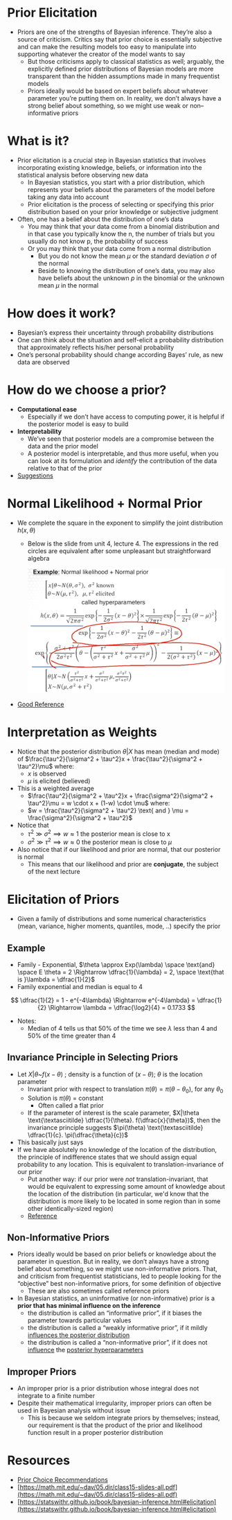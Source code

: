 # Prior Elicitation

- Priors are one of the strengths of Bayesian inference. They’re also a source of criticism. Critics say that prior choice is essentially subjective and can make the resulting models too easy to manipulate into supporting whatever the creator of the model wants to say
    - But those criticisms apply to classical statistics as well; arguably, the explicitly defined prior distributions of Bayesian models are more transparent than the hidden assumptions made in many frequentist models
    - Priors ideally would be based on expert beliefs about whatever parameter you’re putting them on. In reality, we don’t always have a strong belief about something, so we might use weak or non–informative priors

# What is it?

- Prior elicitation is a crucial step in Bayesian statistics that involves incorporating existing knowledge, beliefs, or information into the statistical analysis before observing new data
    - In Bayesian statistics, you start with a prior distribution, which represents your beliefs about the parameters of the model before taking any data into account
    - Prior elicitation is the process of selecting or specifying this prior distribution based on your prior knowledge or subjective judgment
- Often, one has a belief about the distribution of one’s data
    - You may think that your data come from a binomial distribution and in that case you typically know the n, the number of trials but you usually do not know p, the probability of success
    - Or you may think that your data come from a normal distribution
        - But you do not know the mean $\mu$ or the standard deviation $\sigma$ of the normal
        - Beside to knowing the distribution of one’s data, you may also have beliefs about the unknown $p$ in the binomial or the unknown mean $\mu$ in the normal

# How does it work?

- Bayesian’s express their uncertainty through probability distributions
- One can think about the situation and self-elicit a probability distribution that approximately reflects his/her personal probability
- One’s personal probability should change according Bayes’ rule, as new data are observed

# How do we choose a prior?

- **Computational ease**
    - Especially if we don’t have access to computing power, it is helpful if the posterior model is easy to build
- **Interpretability**
    - We’ve seen that posterior models are a compromise between the data and the prior model
    - A posterior model is interpretable, and thus more useful, when you can look at its formulation and *identify* the contribution of the data relative to that of the prior
- [Suggestions](https://github.com/stan-dev/stan/wiki/Prior-Choice-Recommendations)

# Normal Likelihood + Normal Prior

- We complete the square in the exponent to simplify the joint distribution $h(x,\theta)$
    - Below is the slide from unit 4, lecture 4. The expressions in the red circles are equivalent after some unpleasant but straightforward algebra

        ![Untitled](./Prior%20Elicitation/Untitled.png)

- [Good Reference](https://math.stackexchange.com/questions/3692200/posterior-for-normal-likelihood-normal-prior)

# Interpretation as Weights

- Notice that the posterior distribution $\theta | X$ has mean (median and mode) of $\frac{\tau^2}{\sigma^2 + \tau^2}x + \frac{\tau^2}{\sigma^2 + \tau^2}\mu$ where:
    - $x$ is observed
    - $\mu$ is elicited (believed)
- This is a weighted average
    - $\frac{\tau^2}{\sigma^2 + \tau^2}x + \frac{\sigma^2}{\sigma^2 + \tau^2}\mu = w \cdot x + (1-w) \cdot \mu$ where:
    - $w = \frac{\tau^2}{\sigma^2 + \tau^2} \text{ and } \mu = \frac{\sigma^2}{\sigma^2 + \tau^2}$
- Notice that
    - $\tau^2 \gg \sigma^2 \implies w \approx 1 \text{ the posterior mean is close to x}$
    - $\sigma^2 \gg \tau^2 \implies w \approx 0 \text{ the posterior mean is close to } \mu$
- Also notice that if our likelihood and prior are normal, that our posterior is normal
    - This means that our likelihood and prior are **conjugate**, the subject of the next lecture

# Elicitation of Priors

- Given a family of distributions and some numerical characteristics (mean, variance, higher moments, quantiles, mode, ..) specify the prior

## Example

- Family - Exponential, $\theta \approx Exp(\lambda) \space \text{and} \space E \theta = 2 \Rightarrow \dfrac{1}{\lambda} = 2, \space \text{that is }\lambda = \dfrac{1}{2}$
- Family exponential and median is equal to 4


$$
\dfrac{1}{2} = 1 - e^{-4\lambda} \Rightarrow e^{-4\lambda} = \dfrac{1}{2} \Rightarrow \lambda = \dfrac{\log2}{4} = 0.1733
$$

- Notes:
    - Median of 4 tells us that 50% of the time we see $\lambda$ less than 4 and 50% of the time greater than 4

## Invariance Principle in Selecting Priors

- Let $X|\theta \text{\textasciitilde}f(x-\theta)$  ; density is a function of $(x-\theta)$; $\theta$ is the location parameter
    - Invariant prior with respect to translation $\pi(\theta) = \pi(\theta - \theta_0)$, for any $\theta_0$
    - Solution is $\pi(\theta)$ = constant
        - Often called a flat prior
    - If the parameter of interest is the scale parameter, $X|\theta \text{\textasciitilde} \dfrac{1}{\theta}. f(\dfrac{x}{\theta})$, then the invariance principle suggests $\pi(\theta) \text{\textasciitilde} \dfrac{1}{c}. \pi(\dfrac{\theta}{c})$
- This basically just says
- If we have absolutely no knowledge of the location of the distribution, the principle of indifference states that we should assign equal probability to any location.  This is equivalent to translation-invariance of our prior
    - Put another way: if our prior were *not* translation-invariant, that would be equivalent to expressing some amount of knowledge about the location of the distribution (in particular, we'd know that the distribution is more likely to be located in some region than in some other identically-sized region)
    - [Reference](https://math.stackexchange.com/questions/4279700/what-is-the-intuition-or-motivation-about-translation-invariant-priors)

## Non-Informative Priors

- Priors ideally would be based on prior beliefs or knowledge about the parameter in question. But in reality, we don’t always have a strong belief about something, so we might use non-informative priors. That, and criticism from frequentist statisticians, led to people looking for the “objective” best non-informative priors, for some definition of objective
    - These are also sometimes called reference priors
- In Bayesian statistics, an uninformative (or non-informative) prior is a **prior that has minimal influence on the inference**
    - the distribution is called an “informative prior”, if it biases the parameter towards particular values
    - the distribution is called a “weakly informative prior”, if it mildly [influences the posterior distribution](https://statproofbook.github.io/P/post-jl)
    - the distribution is called a “non-informative prior”, if it does not [influence](https://statproofbook.github.io/P/post-jl) the [posterior hyperparameters](https://statproofbook.github.io/D/post)

## Improper Priors

- An improper prior is a prior distribution whose integral does not integrate to a finite number
- Despite their mathematical irregularity, improper priors can often be used in Bayesian analysis without issue
    - This is because we seldom integrate priors by themselves; instead, our requirement is that the product of the prior and likelihood function result in a proper posterior distribution

# Resources

- [Prior Choice Recommendations](https://github.com/stan-dev/stan/wiki/Prior-Choice-Recommendations)
- [https://math.mit.edu/~dav/05.dir/class15-slides-all.pdf](https://math.mit.edu/~dav/05.dir/class15-slides-all.pdf)
- [https://statswithr.github.io/book/bayesian-inference.html#elicitation](https://statswithr.github.io/book/bayesian-inference.html#elicitation)